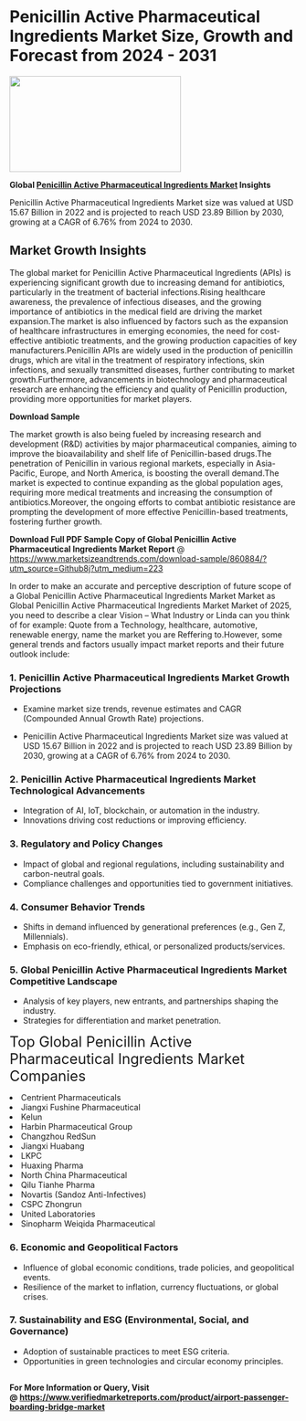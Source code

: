 <H1>Penicillin Active Pharmaceutical Ingredients Market Size, Growth and Forecast from 2024 - 2031</H1><img class="aligncenter size-medium wp-image-584254" src="https://thirdeyenews.in/wp-content/uploads/2024/09/Global-Market-Research-300x168.jpeg" alt="" width="300" height="168" /><p><strong>Global&nbsp;<a href="https://www.marketsizeandtrends.com/download-sample/860884/?utm_source=Github8j?utm_medium=223">Penicillin Active Pharmaceutical Ingredients Market</a> Insights</strong></p><p>Penicillin Active Pharmaceutical Ingredients Market size was valued at USD 15.67 Billion in 2022 and is projected to reach USD 23.89 Billion by 2030, growing at a CAGR of 6.76% from 2024 to 2030.</p><p><h2>Market Growth Insights</h2> <p>The global market for Penicillin Active Pharmaceutical Ingredients (APIs) is experiencing significant growth due to increasing demand for antibiotics, particularly in the treatment of bacterial infections.Rising healthcare awareness, the prevalence of infectious diseases, and the growing importance of antibiotics in the medical field are driving the market expansion.The market is also influenced by factors such as the expansion of healthcare infrastructures in emerging economies, the need for cost-effective antibiotic treatments, and the growing production capacities of key manufacturers.Penicillin APIs are widely used in the production of penicillin drugs, which are vital in the treatment of respiratory infections, skin infections, and sexually transmitted diseases, further contributing to market growth.Furthermore, advancements in biotechnology and pharmaceutical research are enhancing the efficiency and quality of Penicillin production, providing more opportunities for market players.</p> <p><strong>Download Sample</strong></p> <p>The market growth is also being fueled by increasing research and development (R&D) activities by major pharmaceutical companies, aiming to improve the bioavailability and shelf life of Penicillin-based drugs.The penetration of Penicillin in various regional markets, especially in Asia-Pacific, Europe, and North America, is boosting the overall demand.The market is expected to continue expanding as the global population ages, requiring more medical treatments and increasing the consumption of antibiotics.Moreover, the ongoing efforts to combat antibiotic resistance are prompting the development of more effective Penicillin-based treatments, fostering further growth.</p> <p><span class=""><strong>Download Full PDF Sample Copy of Global Penicillin Active Pharmaceutical Ingredients Market Report</strong> @ <a href="https://www.marketsizeandtrends.com/download-sample/860884/?utm_source=Github8j?utm_medium=223" target="_blank">https://www.marketsizeandtrends.com/download-sample/860884/?utm_source=Github8j?utm_medium=223</a></span></p><p>In order to make an accurate and perceptive description of future scope of a Global&nbsp;Penicillin Active Pharmaceutical Ingredients Market Market as Global&nbsp;Penicillin Active Pharmaceutical Ingredients Market Market of 2025, you need to describe a clear Vision &ndash; What Industry or Linda can you think of for example: Quote from a Technology, healthcare, automotive, renewable energy, name the market you are Reffering to.However, some general trends and factors usually impact market reports and their future outlook include:</p><h3>1.&nbsp;<strong>Penicillin Active Pharmaceutical Ingredients Market Growth Projections</strong></h3><ul><li>Examine market size trends, revenue estimates and CAGR (Compounded Annual Growth Rate) projections.</li><li><p>Penicillin Active Pharmaceutical Ingredients Market size was valued at USD 15.67 Billion in 2022 and is projected to reach USD 23.89 Billion by 2030, growing at a CAGR of 6.76% from 2024 to 2030.</p></li></ul><h3>2.&nbsp;<strong>Penicillin Active Pharmaceutical Ingredients Market Technological Advancements</strong></h3><ul><li>Integration of AI, IoT, blockchain, or automation in the industry.</li><li>Innovations driving cost reductions or improving efficiency.</li></ul><h3>3.&nbsp;<strong>Regulatory and Policy Changes</strong></h3><ul><li>Impact of global and regional regulations, including sustainability and carbon-neutral goals.</li><li>Compliance challenges and opportunities tied to government initiatives.</li></ul><h3>4.&nbsp;<strong>Consumer Behavior Trends</strong></h3><ul><li>Shifts in demand influenced by generational preferences (e.g., Gen Z, Millennials).</li><li>Emphasis on eco-friendly, ethical, or personalized products/services.</li></ul><h3>5.&nbsp;<strong>Global Penicillin Active Pharmaceutical Ingredients Market Competitive Landscape</strong></h3><ul><li>Analysis of key players, new entrants, and partnerships shaping the industry.</li><li>Strategies for differentiation and market penetration.</li></ul><p data-pm-slice="1 1 []"><span style="color: inherit; font-family: inherit; font-size: 25px;">Top Global Penicillin Active Pharmaceutical Ingredients Market Companies</span></p><div class="" data-test-id=""><p><li>Centrient Pharmaceuticals</li><li> Jiangxi Fushine Pharmaceutical</li><li> Kelun</li><li> Harbin Pharmaceutical Group</li><li> Changzhou RedSun</li><li> Jiangxi Huabang</li><li> LKPC</li><li> Huaxing Pharma</li><li> North China Pharmaceutical</li><li> Qilu Tianhe Pharma</li><li> Novartis (Sandoz Anti-Infectives)</li><li> CSPC Zhongrun</li><li> United Laboratories</li><li> Sinopharm Weiqida Pharmaceutical</li></p></div><h3>6.&nbsp;<strong>Economic and Geopolitical Factors</strong></h3><ul><li>Influence of global economic conditions, trade policies, and geopolitical events.</li><li>Resilience of the market to inflation, currency fluctuations, or global crises.</li></ul><h3>7.&nbsp;<strong>Sustainability and ESG (Environmental, Social, and Governance)</strong></h3><ul><li>Adoption of sustainable practices to meet ESG criteria.</li><li>Opportunities in green technologies and circular economy principles.</li></ul><h2><strong style="font-size: 14px;">For More Information or Query, Visit @&nbsp;</strong><a style="background-color: #ffffff; font-size: 14px;" href="https://www.marketsizeandtrends.com/report/penicillin-active-pharmaceutical-ingredients-market/" target="_blank">https://www.verifiedmarketreports.com/product/airport-passenger-boarding-bridge-market</a></h2>